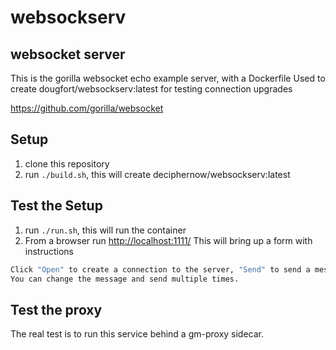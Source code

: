 # websockserv

## websocket server

This is the gorilla websocket echo example server, with a Dockerfile
Used to create dougfort/websockserv:latest for testing connection upgrades

<https://github.com/gorilla/websocket>

## Setup

1. clone this repository
2. run `./build.sh`, this will create deciphernow/websockserv:latest

## Test the Setup

1. run `./run.sh`, this will run the container
2. From a browser run <http://localhost:1111/> This will bring up a form with instructions

```bash
Click "Open" to create a connection to the server, "Send" to send a message to the server and "Close" to close the connection.
You can change the message and send multiple times.
```

## Test the proxy

The real test is to run this service behind a gm-proxy sidecar.
